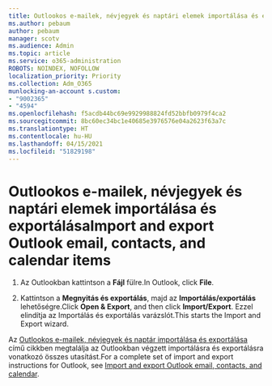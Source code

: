 ```yaml
---
title: Outlookos e-mailek, névjegyek és naptári elemek importálása és exportálása
ms.author: pebaum
author: pebaum
manager: scotv
ms.audience: Admin
ms.topic: article
ms.service: o365-administration
ROBOTS: NOINDEX, NOFOLLOW
localization_priority: Priority
ms.collection: Adm_O365
munlocking-an-account s.custom:
- "9002365"
- "4594"
ms.openlocfilehash: f5acdb44bc69e9929988824fd52bbfb0979f4ca2
ms.sourcegitcommit: 8bc60ec34bc1e40685e3976576e04a2623f63a7c
ms.translationtype: HT
ms.contentlocale: hu-HU
ms.lasthandoff: 04/15/2021
ms.locfileid: "51829198"
---
```

# <a name="import-and-export-outlook-email-contacts-and-calendar-items"></a><span data-ttu-id="b2555-102">Outlookos e-mailek, névjegyek és naptári elemek importálása és exportálása</span><span class="sxs-lookup"><span data-stu-id="b2555-102">Import and export Outlook email, contacts, and calendar items</span></span>

1. <span data-ttu-id="b2555-103">Az Outlookban kattintson a **Fájl** fülre.</span><span class="sxs-lookup"><span data-stu-id="b2555-103">In Outlook, click **File**.</span></span>

2. <span data-ttu-id="b2555-104">Kattintson a **Megnyitás és exportálás**, majd az **Importálás/exportálás** lehetőségre.</span><span class="sxs-lookup"><span data-stu-id="b2555-104">Click **Open & Export**, and then click **Import/Export**.</span></span> <span data-ttu-id="b2555-105">Ezzel elindítja az Importálás és exportálás varázslót.</span><span class="sxs-lookup"><span data-stu-id="b2555-105">This starts the Import and Export wizard.</span></span>

<span data-ttu-id="b2555-106">Az [Outlookos e-mailek, névjegyek és naptár importálása és exportálása](https://support.office.com/article/import-and-export-outlook-email-contacts-and-calendar-92577192-3881-4502-b79d-c3bbada6c8ef) című cikkben megtalálja az Outlookban végzett importálásra és exportálásra vonatkozó összes utasítást.</span><span class="sxs-lookup"><span data-stu-id="b2555-106">For a complete set of import and export instructions for Outlook, see [Import and export Outlook email, contacts, and calendar](https://support.office.com/article/import-and-export-outlook-email-contacts-and-calendar-92577192-3881-4502-b79d-c3bbada6c8ef).</span></span>
